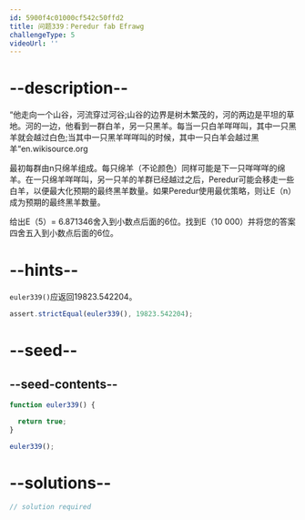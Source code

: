 ```yaml
---
id: 5900f4c01000cf542c50ffd2
title: 问题339：Peredur fab Efrawg
challengeType: 5
videoUrl: ''
---
```


# --description--

“他走向一个山谷，河流穿过河谷;山谷的边界是树木繁茂的，河的两边是平坦的草地。河的一边，他看到一群白羊，另一只黑羊。每当一只白羊咩咩叫，其中一只黑羊就会越过白色;当其中一只黑羊咩咩叫的时候，其中一只白羊会越过黑羊“en.wikisource.org

最初每群由n只绵羊组成。每只绵羊（不论颜色）同样可能是下一只咩咩咩的绵羊。在一只绵羊咩咩叫，另一只羊的羊群已经越过之后，Peredur可能会移走一些白羊，以便最大化预期的最终黑羊数量。如果Peredur使用最优策略，则让E（n）成为预期的最终黑羊数量。

给出E（5）= 6.871346舍入到小数点后面的6位。找到E（10 000）并将您的答案四舍五入到小数点后面的6位。

# --hints--

`euler339()`应返回19823.542204。

```js
assert.strictEqual(euler339(), 19823.542204);
```

# --seed--

## --seed-contents--

```js
function euler339() {

  return true;
}

euler339();
```

# --solutions--

```js
// solution required
```
